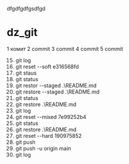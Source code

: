 dfgdfgdfgsdfgd
# dz_git
1 комит
2 commit
3 commit
4 commit
5 commit


  15. git log
  16. git reset --soft e316568fd
  17. git staus
  18. git status
  19. git restor --staged .\README.md
  20. git restore --staged .\README.md
  21. git status
  22. git restore .\README.md
  23. git log
  24. git reset --mixed 7e99252b4
  25. git status
  26. git restore .\README.md
  27. git reset --hard 190975852
  28. git push
  29. git push -u origin main
  30. git log





